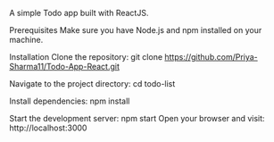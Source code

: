 A simple Todo app built with ReactJS.


Prerequisites
Make sure you have Node.js and npm installed on your machine.

Installation
Clone the repository: git clone https://github.com/Priya-Sharma11/Todo-App-React.git

Navigate to the project directory: cd todo-list

Install dependencies: npm install

Start the development server: npm start
Open your browser and visit: http://localhost:3000
